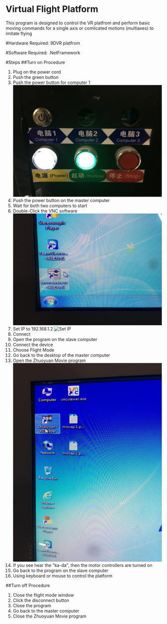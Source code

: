 # Virtual Flight Platform

This program is designed to control the VR platfrom and perform basic moving commands for a single axis or comlicated motions (multiaxes) to imitate flying

#Hardware Required:
9DVR platfrom

#Software Required:
.NetFramework

#Steps
##Turn on Procedure
1. Plug on the power cord
2. Push the green button
3. Push the power button for computer 1 
![Power Button](Power_button.jpg)
4. Push the power button on the master computer
5. Wait for both two computers to start
6. Double-Click the VNC software
![VNC Program](VNC.jpg)
7. Set IP to 192.168.1.2 
![Set IP](Set_IP.jpg)
8. Connect
9. Open the program on the slave computer
10. Connect the device
11. Choose Flight Mode
12. Go back to the desktop of the master computer
13. Open the Zhuoyuan Movie program
![Zhuoyuan Program](Movie_player.jpg)
14. If you see hear the "ka-da", then the motor controllers are turned on
15. Go back to the program on the slave computer
16. Using keyboard or mouse to control the platform

##Turn off Procedure
1. Close the flight mode window
2. Click the disconnect button
3. Close the program
4. Go back to the master computer
5. Close the Zhuoyuan Movie program




